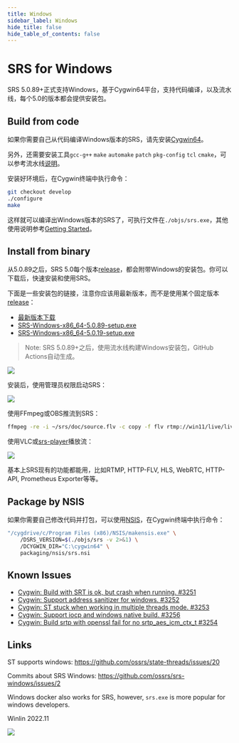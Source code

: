 ```yaml
---
title: Windows
sidebar_label: Windows
hide_title: false
hide_table_of_contents: false
---
```


# SRS for Windows

SRS 5.0.89+正式支持Windows，基于Cygwin64平台，支持代码编译，以及流水线，每个5.0的版本都会提供安装包。

## Build from code

如果你需要自己从代码编译Windows版本的SRS，请先安装[Cygwin64](https://cygwin.com/install.html)。

另外，还需要安装工具`gcc-g++` `make` `automake` `patch` `pkg-config` `tcl` `cmake`，可以参考流水线[说明](https://github.com/cygwin/cygwin-install-action#parameters)。

安装好环境后，在Cygwin终端中执行命令：

```bash
git checkout develop
./configure
make
```

这样就可以编译出Windows版本的SRS了，可执行文件在`./objs/srs.exe`，其他使用说明参考[Getting Started](./getting-started.md)。

## Install from binary

从5.0.89之后，SRS 5.0每个版本[release](https://github.com/ossrs/srs/releases)，都会附带Windows的安装包。你可以下载后，快速安装和使用SRS。

下面是一些安装包的链接，注意你应该用最新版本，而不是使用某个固定版本[release](https://github.com/ossrs/srs/releases)：

* [最新版本下载](https://github.com/ossrs/srs/releases)
* [SRS-Windows-x86_64-5.0.89-setup.exe](https://github.com/ossrs/srs/releases/tag/v5.0.89)
* [SRS-Windows-x86_64-5.0.19-setup.exe](https://github.com/ossrs/srs/releases/tag/v5.0.19)

> Note: SRS 5.0.89+之后，使用流水线构建Windows安装包，GitHub Actions自动生成。

![](/img/windows-2022-11-20-001.png)

安装后，使用管理员权限启动SRS：

![](/img/windows-2022-11-20-002.png)

使用FFmpeg或OBS推流到SRS：

```bash
ffmpeg -re -i ~/srs/doc/source.flv -c copy -f flv rtmp://win11/live/livestream
```

使用VLC或[srs-player](http://win11:8080/)播放流：

![](/img/windows-2022-11-20-003.png)

基本上SRS现有的功能都能用，比如RTMP, HTTP-FLV, HLS, WebRTC, HTTP-API, Prometheus Exporter等等。

## Package by NSIS

如果你需要自己修改代码并打包，可以使用[NSIS](https://nsis.sourceforge.io/Download)，在Cygwin终端中执行命令：

```bash
"/cygdrive/c/Program Files (x86)/NSIS/makensis.exe" \
    /DSRS_VERSION=$(./objs/srs -v 2>&1) \
    /DCYGWIN_DIR="C:\cygwin64" \
    packaging/nsis/srs.nsi
```

## Known Issues

* [Cygwin: Build with SRT is ok, but crash when running. #3251](https://github.com/ossrs/srs/issues/3251)
* [Cygwin: Support address sanitizer for windows. #3252](https://github.com/ossrs/srs/issues/3252)
* [Cygwin: ST stuck when working in multiple threads mode. #3253](https://github.com/ossrs/srs/issues/3253)
* [Cygwin: Support iocp and windows native build. #3256](https://github.com/ossrs/srs/issues/3256)
* [Cygwin: Build srtp with openssl fail for no srtp_aes_icm_ctx_t #3254](https://github.com/ossrs/srs/issues/3254)

## Links

ST supports windows: https://github.com/ossrs/state-threads/issues/20

Commits about SRS Windows: https://github.com/ossrs/srs-windows/issues/2

Windows docker also works for SRS, however, `srs.exe` is more popular for windows developers.

Winlin 2022.11

![](https://ossrs.net/gif/v1/sls.gif?site=ossrs.net&path=/lts/doc/zh/v6/windows)


